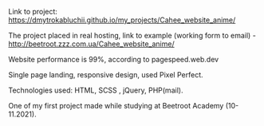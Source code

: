 Link to project: https://dmytrokabluchii.github.io/my_projects/Cahee_website_anime/

The project placed in real hosting, link to example (working form to email) - http://beetroot.zzz.com.ua/Cahee_website_anime/

Website performance is 99%, according to pagespeed.web.dev

Single page landing, responsive design, used Pixel Perfect.

Technologies used: HTML, SCSS , jQuery, PHP(mail).

One of my first project made while studying at Beetroot Academy (10-11.2021).
